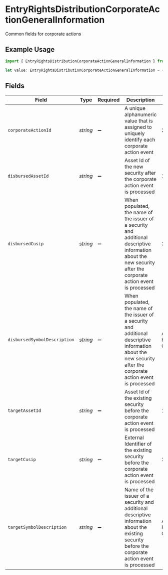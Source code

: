 # EntryRightsDistributionCorporateActionGeneralInformation

Common fields for corporate actions

## Example Usage

```typescript
import { EntryRightsDistributionCorporateActionGeneralInformation } from "@apexfintechsolutions/ascend-sdk/models/components";

let value: EntryRightsDistributionCorporateActionGeneralInformation = {};
```

## Fields

| Field                                                                                                                                                            | Type                                                                                                                                                             | Required                                                                                                                                                         | Description                                                                                                                                                      | Example                                                                                                                                                          |
| ---------------------------------------------------------------------------------------------------------------------------------------------------------------- | ---------------------------------------------------------------------------------------------------------------------------------------------------------------- | ---------------------------------------------------------------------------------------------------------------------------------------------------------------- | ---------------------------------------------------------------------------------------------------------------------------------------------------------------- | ---------------------------------------------------------------------------------------------------------------------------------------------------------------- |
| `corporateActionId`                                                                                                                                              | *string*                                                                                                                                                         | :heavy_minus_sign:                                                                                                                                               | A unique alphanumeric value that is assigned to uniquely identify each corporate action event                                                                    | 29336T100AB24                                                                                                                                                    |
| `disbursedAssetId`                                                                                                                                               | *string*                                                                                                                                                         | :heavy_minus_sign:                                                                                                                                               | Asset Id of the new security after the corporate action event is processed                                                                                       | 1000                                                                                                                                                             |
| `disbursedCusip`                                                                                                                                                 | *string*                                                                                                                                                         | :heavy_minus_sign:                                                                                                                                               | When populated, the name of the issuer of a security and additional descriptive information about the new security after the corporate action event is processed | 3.78331e+07                                                                                                                                                      |
| `disbursedSymbolDescription`                                                                                                                                     | *string*                                                                                                                                                         | :heavy_minus_sign:                                                                                                                                               | When populated, the name of the issuer of a security and additional descriptive information about the new security after the corporate action event is processed | AMC ENTMT HLDGS INC CL A COM                                                                                                                                     |
| `targetAssetId`                                                                                                                                                  | *string*                                                                                                                                                         | :heavy_minus_sign:                                                                                                                                               | Asset Id of the existing security before the corporate action event is processed                                                                                 | 1000                                                                                                                                                             |
| `targetCusip`                                                                                                                                                    | *string*                                                                                                                                                         | :heavy_minus_sign:                                                                                                                                               | External Identifier of the existing security before the corporate action event is processed                                                                      | 3.78331e+07                                                                                                                                                      |
| `targetSymbolDescription`                                                                                                                                        | *string*                                                                                                                                                         | :heavy_minus_sign:                                                                                                                                               | Name of the issuer of a security and additional descriptive information about the existing security before the corporate action event is processed               | AMC ENTMT HLDGS INC CL A COM                                                                                                                                     |